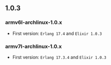 ## 1.0.3

### armv6l-archlinux-1.0.x

 * First version: `Erlang 17.4` and `Elixir 1.0.3`

### armv7l-archlinux-1.0.x

 * First version: `Erlang 17.3.4` and `Elixir 1.0.3`
